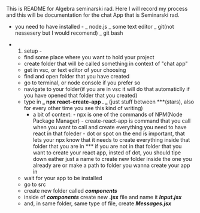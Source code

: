 This is README for Algebra seminarski rad.
Here I will record my process and this will be documentation for the chat App that is Seminarski rad.

- you need to have installed -
  _ node.js
  _ some text editor
  _ git(not nessesery but I would recomend)
  _ git bash

- 1.  setup -
  - find some place where you want to hold your project
  - create folder that will be called something in context of "chat app"
  - get in vsc, or text editor of your choosing
  - find and open folder that you have created
  - go to terminal, or node console if you prefer so
  - navigate to your folder(if you are in vsc it will do that automaticlly if you have opened that folder that you created)
  - type in **_ npx react-create-app . _** (just stuff between \*\*\*(stars), also for every other time you see this kind of writing)
    - a bit of context: - npx is one of the commands of NPM(Node Package Manager) - create-react-app is command that you call when you want to call and create everything you need to have react in that foleder - dot or spot on the end is important, that lets your npx know that it needs to create everything inside that folder that you are in
      \*\*\* if you are not in that folder that you want to create your react app, insted of dot, you should tipe down eather just a name to create new folder inside the one you already are or make a path to folder you wanna create your app in
  - wait for your app to be installed
  - go to src
  - create new folder called **_components_**
  - inside of **_components_** create new **.jsx** file and name it **_Input.jsx_**
  - and, in same folder, same type of file, create **_Messages.jsx_**
